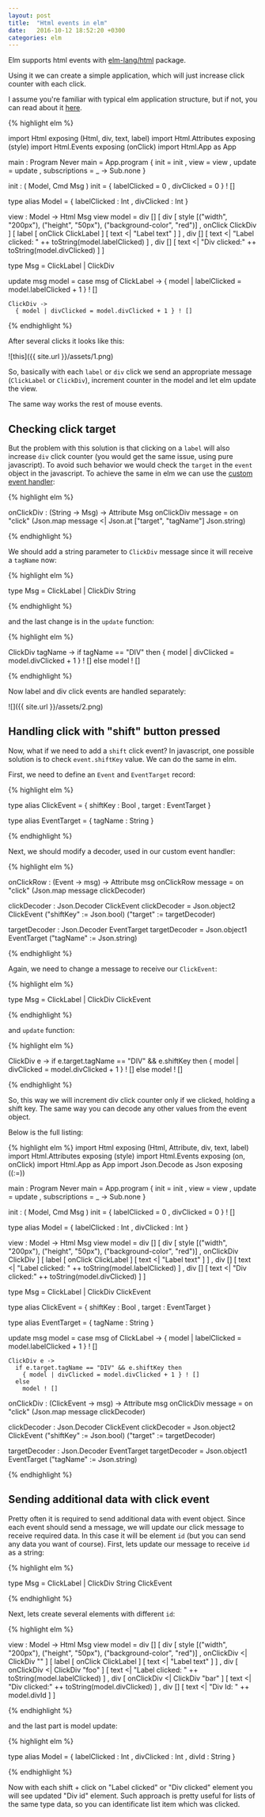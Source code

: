 ```yaml
---
layout: post
title:  "Html events in elm"
date:   2016-10-12 18:52:20 +0300
categories: elm
---
```


Elm supports html events with [elm-lang/html](http://package.elm-lang.org/packages/elm-lang/html/latest) package.

Using it we can create a simple application, which will just increase click counter with each click.

I assume you're familiar with typical elm application structure, but if not, you can read about it [here](https://guide.elm-lang.org/architecture/).

{% highlight elm %}

import Html exposing (Html, div, text, label)
import Html.Attributes exposing (style)
import Html.Events exposing (onClick)
import Html.App as App

main : Program Never
main =
  App.program
    { init = init
    , view = view
    , update = update
    , subscriptions = \_ -> Sub.none
    }

init : ( Model, Cmd Msg )
init =
  { labelClicked = 0
  , divClicked = 0
  } ! []

type alias Model =
  { labelClicked : Int
  , divClicked : Int
  }

view : Model -> Html Msg
view model =
  div
    []
    [ div
      [ style [("width", "200px"), ("height", "50px"), ("background-color", "red")]
      , onClick ClickDiv
      ]
      [ label
        [ onClick ClickLabel ]
        [ text <| "Label text" ]
      ]
    , div [] [ text <| "Label clicked: " ++ toString(model.labelClicked) ]
    , div [] [ text <| "Div clicked:" ++ toString(model.divClicked) ]
    ]

type Msg
  = ClickLabel
  | ClickDiv

update msg model =
  case msg of
    ClickLabel ->
      { model | labelClicked = model.labelClicked + 1 } ! []

    ClickDiv ->
      { model | divClicked = model.divClicked + 1 } ! []

{% endhighlight %}

After several clicks it looks like this:

![this]({{ site.url }}/assets/1.png)

So, basically with each `label` or `div` click we send an appropriate message (`ClickLabel` or `ClickDiv`),
increment counter in the model and let elm update the view.

The same way works the rest of mouse events.

## Checking click target

But the problem with this solution is that clicking on a `label` will also increase `div` click counter (you would get the same issue, using pure javascript).
To avoid such behavior we would check the `target` in the `event` object in the javascript. To achieve the same in elm we can use the [custom event handler](http://package.elm-lang.org/packages/elm-lang/html/latest/Html-Events#on):

{% highlight elm %}

onClickDiv : (String -> Msg) -> Attribute Msg
onClickDiv message =
  on "click" (Json.map message <| Json.at ["target", "tagName"] Json.string)

{% endhighlight %}

We should add a string parameter to `ClickDiv` message since it will receive a `tagName` now:

{% highlight elm %}

type Msg
  = ClickLabel
  | ClickDiv String

{% endhighlight %}

and the last change is in the `update` function:

{% highlight elm %}

ClickDiv tagName ->
  if tagName == "DIV" then
    { model | divClicked = model.divClicked + 1 } ! []
  else
    model ! []

{% endhighlight %}

Now label and div click events are handled separately:

![]({{ site.url }}/assets/2.png)


## Handling click with "shift" button pressed

Now, what if we need to add a `shift` click event? In javascript, one possible solution is to check `event.shiftKey` value. We can do the same in elm.

First, we need to define an `Event` and `EventTarget` record:

{% highlight elm %}

type alias ClickEvent =
  { shiftKey : Bool
  , target : EventTarget
  }

type alias EventTarget =
  { tagName : String
  }

{% endhighlight %}

Next, we should modify a decoder, used in our custom event handler:

{% highlight elm %}

onClickRow : (Event -> msg) -> Attribute msg
onClickRow message =
  on "click" (Json.map message clickDecoder)

clickDecoder : Json.Decoder ClickEvent
clickDecoder =
  Json.object2 ClickEvent
    ("shiftKey" := Json.bool)
    ("target" := targetDecoder)

targetDecoder : Json.Decoder EventTarget
targetDecoder =
  Json.object1 EventTarget
    ("tagName" := Json.string)

{% endhighlight %}

Again, we need to change a message to receive our `ClickEvent`:

{% highlight elm %}

type Msg
  = ClickLabel
  | ClickDiv ClickEvent

{% endhighlight %}

and `update` function:

{% highlight elm %}

ClickDiv e ->
  if e.target.tagName == "DIV" && e.shiftKey then
    { model | divClicked = model.divClicked + 1 } ! []
  else
    model ! []

{% endhighlight %}

So, this way we will increment div click counter only if we clicked, holding a shift key.
The same way you can decode any other values from the event object.

Below is the full listing:

{% highlight elm %}
import Html exposing (Html, Attribute, div, text, label)
import Html.Attributes exposing (style)
import Html.Events exposing (on, onClick)
import Html.App as App
import Json.Decode as Json exposing ((:=))

main : Program Never
main =
  App.program
    { init = init
    , view = view
    , update = update
    , subscriptions = \_ -> Sub.none
    }

init : ( Model, Cmd Msg )
init =
  { labelClicked = 0
  , divClicked = 0
  } ! []

type alias Model =
  { labelClicked : Int
  , divClicked : Int
  }

view : Model -> Html Msg
view model =
  div
    []
    [ div
      [ style [("width", "200px"), ("height", "50px"), ("background-color", "red")]
      , onClickDiv ClickDiv
      ]
      [ label
        [ onClick ClickLabel ]
        [ text <| "Label text" ]
      ]
    , div [] [ text <| "Label clicked: " ++ toString(model.labelClicked) ]
    , div [] [ text <| "Div clicked:" ++ toString(model.divClicked) ]
    ]

type Msg
  = ClickLabel
  | ClickDiv ClickEvent

type alias ClickEvent =
  { shiftKey : Bool
  , target : EventTarget
  }

type alias EventTarget =
  { tagName : String
  }

update msg model =
  case msg of
    ClickLabel ->
      { model | labelClicked = model.labelClicked + 1 } ! []

    ClickDiv e ->
      if e.target.tagName == "DIV" && e.shiftKey then
        { model | divClicked = model.divClicked + 1 } ! []
      else
        model ! []

onClickDiv : (ClickEvent -> msg) -> Attribute msg
onClickDiv message =
  on "click" (Json.map message clickDecoder)

clickDecoder : Json.Decoder ClickEvent
clickDecoder =
  Json.object2 ClickEvent
    ("shiftKey" := Json.bool)
    ("target" := targetDecoder)

targetDecoder : Json.Decoder EventTarget
targetDecoder =
  Json.object1 EventTarget
    ("tagName" := Json.string)

{% endhighlight %}

## Sending additional data with click event

Pretty often it is required to send additional data with event object. Since each event should send a message, we will update our click message to receive required data. In this case it will be element `id` (but you can send any data you want of course).
First, lets update our message to receive `id` as a string:

{% highlight elm %}

type Msg
  = ClickLabel
  | ClickDiv String ClickEvent

{% endhighlight %}

Next, lets create several elements with different `id`:

{% highlight elm %}

view : Model -> Html Msg
view model =
  div
    []
    [ div
      [ style [("width", "200px"), ("height", "50px"), ("background-color", "red")]
      , onClickDiv <| ClickDiv ""
      ]
      [ label
        [ onClick ClickLabel ]
        [ text <| "Label text" ]
      ]
    , div [ onClickDiv <| ClickDiv "foo" ] [ text <| "Label clicked: " ++ toString(model.labelClicked) ]
    , div [ onClickDiv <| ClickDiv "bar" ] [ text <| "Div clicked:" ++ toString(model.divClicked) ]
    , div [] [ text <| "Div Id: " ++ model.divId ]
    ]

{% endhighlight %}

and the last part is model update:

{% highlight elm %}

type alias Model =
  { labelClicked : Int
  , divClicked : Int
  , divId : String
  }

{% endhighlight %}

Now with each shift + click on "Label clicked" or "Div clicked" element you will see updated "Div id" element.
Such approach is pretty useful for lists of the same type data, so you can identificate list item which was clicked.
